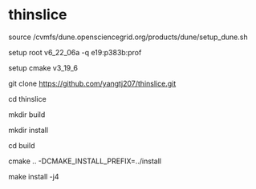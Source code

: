 # thinslice

source /cvmfs/dune.opensciencegrid.org/products/dune/setup_dune.sh

setup root v6_22_06a -q e19:p383b:prof

setup cmake v3_19_6

git clone https://github.com/yangtj207/thinslice.git

cd thinslice

mkdir build

mkdir install

cd build

cmake .. -DCMAKE_INSTALL_PREFIX=../install

make install -j4

